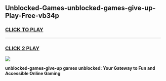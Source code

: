 
## Unblocked-Games-unblocked-games-give-up-Play-Free-vb34p
<h3>
<a href="https://premium76.site?title=unblocked-games-give-up&ref=18A">CLICK TO PLAY</a></h3>
<hr>

<h3>
<a href="https://premium76.site?title=unblocked-games-give-up&ref=18A">CLICK 2 PLAY</a>
  
</h3>

<a href="https://premium76.site?title=unblocked-games-give-up&ref=18A"><img src="https://clearcache.store/games.png"></a>


**unblocked-games-give-up games unblocked: Your Gateway to Fun and Accessible Online Gaming**
